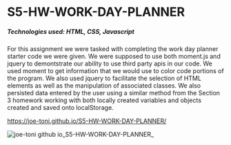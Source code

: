 # S5-HW-WORK-DAY-PLANNER
##### Technologies used: HTML, CSS, Javascript
For this assignment we were tasked with completing the work day planner starter code we were given. We were supposed to use both moment.js and jquery to demontstrate our ability to use third party apis in our code. We used moment to get information that we would use to color code portions of the program. We also used jquery to facilitate the selection of HTML elements as well as the manipulation of associated classes. We also persisted data entered by the user using a similar method from the Section 3 homework working with both locally created variables and objects created and saved onto localStorage.

https://joe-toni.github.io/S5-HW-WORK-DAY-PLANNER/

![joe-toni github io_S5-HW-WORK-DAY-PLANNER_](https://user-images.githubusercontent.com/84884625/138924058-3d459ab6-65f7-4e5a-aae7-0f9fa2567449.png)
